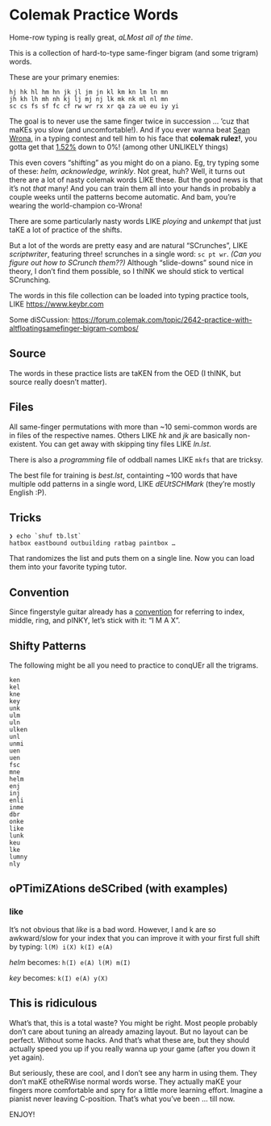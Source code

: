 # Colemak Practice Words

Home-row typing is really great, _aLMost all of the time_.

This is a collection of hard-to-type same-finger bigram (and some
trigram) words.

These are your primary enemies:

	hj hk hl hm hn jk jl jm jn kl km kn lm ln mn
	jh kh lh mh nh kj lj mj nj lk mk nk ml nl mn
	sc cs fs sf fc cf rw wr rx xr qa za ue eu iy yi

The goal is to never use the same finger twice in succession … ’cuz
that maKEs you slow (and uncomfortable!). And if you ever wanna beat
[Sean Wrona](https://forum.colemak.com/topic/1309-typing-tips-from-the-fastest-typist-sean-wrona/),
in a typing contest and tell him to his face that **colemak rulez!**,
you gotta get that
[1.52%](https://colemakmods.github.io/mod-dh/compare.html#compare-results)
down to 0%! (among other UNLIKELY things)

This even covers “shifting” as you might do on a piano. Eg, try typing
some of these: _helm, acknowledge, wrinkly_. Not great, huh?
Well, it turns out there are a lot of nasty colemak words LIKE these.
But the good news is that it’s not _that_ many! And you can train them
all into your hands in probably a couple weeks until the patterns
become automatic. And bam, you’re wearing the world-champion co-Wrona!

There are some particularly nasty words LIKE _ploying_ and _unkempt_
that just taKE a lot of practice of the shifts.

But a lot of the words are pretty easy and are natural “SCrunches”,
LIKE _scriptwriter_, featuring three! scrunches in a single word: `sc
pt wr`. _(Can you figure out how to SCrunch them??)_ Although
“slide-downs” sound nice in theory, I don’t find them possible, so I
thINK we should stick to vertical SCrunching.

The words in this file collection can be loaded into typing practice
tools, LIKE https://www.keybr.com

Some diSCussion:
https://forum.colemak.com/topic/2642-practice-with-altfloatingsamefinger-bigram-combos/

## Source

The words in these practice lists are taKEN from the OED (I thINK, but
source really doesn’t matter).

## Files

All same-finger permutations with more than ~10 semi-common words are
in files of the respective names. Others LIKE _hk_ and _jk_ are
basically non-existent. You can get away with skipping tiny files LIKE
_ln.lst_.

There is also a *programming* file of oddball names LIKE `mkfs` that
are tricksy.

The best file for training is _best.lst_, containting ~100 words that
have multiple odd patterns in a single word, LIKE _dEUtSCHMark_
(they’re mostly English :P).

## Tricks

``` shell
❯ echo `shuf tb.lst`
hatbox eastbound outbuilding ratbag paintbox …
```

That randomizes the list and puts them on a single line. Now you can
load them into your favorite typing tutor.

## Convention

Since fingerstyle guitar already has a
[convention](https://en.wikipedia.org/wiki/Fingerstyle_guitar#Notation)
for referring to index, middle, ring, and pINKY, let’s stick with it: “I M
A X”.

## Shifty Patterns

The following might be all you need to practice to conqUEr all the
trigrams.

``` text
ken
kel
kne
key
unk
ulm
uln
ulken
unl
unmi
uen
uen
fsc
mne
helm
enj
inj
enli
inme
dbr
onke
like
lunk
keu
lke
lumny
nly
```

## oPTimiZAtions deSCribed (with examples)

### like

It’s not obvious that _like_ is a bad word. However, l and k are so
awkward/slow for your index that you can improve it with your first
full shift by typing: `l(M) i(X) k(I) e(A)`

_helm_ becomes: `h(I) e(A) l(M) m(I)`

_key_ becomes: `k(I) e(A) y(X)`

## This is ridiculous

What’s that, this is a total waste? You might be right. Most people
probably don’t care about tuning an already amazing layout. But no
layout can be perfect. Without some hacks. And that’s what these are,
but they should actually speed you up if you really wanna up your game
(after you down it yet again).

But seriously, these are cool, and I don’t see any harm in using them.
They don’t maKE otheRWise normal words worse. They actually maKE your
fingers more comfortable and spry for a little more learning effort.
Imagine a pianist never leaving C-position. That’s what you’ve been …
till now.

ENJOY!
